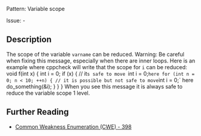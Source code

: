 Pattern: Variable scope

Issue: -

## Description

The scope of the variable `varname` can be reduced. Warning: Be careful when fixing this message, especially when there are inner loops. Here is an example where cppcheck will write that the scope for `i` can be reduced:
void f(int x)
{
    int i = 0;
    if (x) {
        // it`s safe to move `int i = 0;` here
        for (int n = 0; n < 10; ++n) {
            // it is possible but not safe to move `int i = 0;` here
            do_something(&i);
        }
    }
}
When you see this message it is always safe to reduce the variable scope 1 level.

## Further Reading

* [Common Weakness Enumeration (CWE) - 398](https://cwe.mitre.org/data/definitions/398.html)